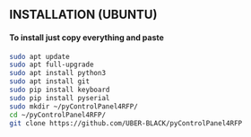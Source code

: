## INSTALLATION (UBUNTU)
#### To install just copy everything and paste
```bash
sudo apt update
sudo apt full-upgrade
sudo apt install python3
sudo apt install git
sudo pip install keyboard
sudo pip install pyserial
sudo mkdir ~/pyControlPanel4RFP/
cd ~/pyControlPanel4RFP/
git clone https://github.com/UBER-BLACK/pyControlPanel4RFP
```
####
